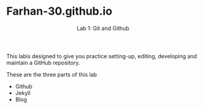 # Farhan-30.github.io
<title>Web Programming</title>

<body>
  <header>
Lab 1: Git and Github
  </header>
  <p>This labis designed to give you practice setting-up, editing, developing and maintain a GitHub repository.</p>
  <p>These are the three parts of this lab</p>
  <ul>
    <li>Github</li>
    <li>Jekyll</li>
    <li>Blog</li>
    
    

